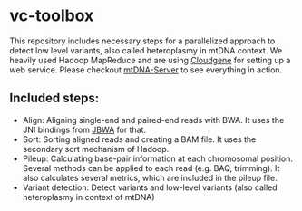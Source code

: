 # vc-toolbox

This repository includes necessary steps for a parallelized approach to detect low level variants, also called heteroplasmy in mtDNA context. We heavily used Hadoop MapReduce and are using [Cloudgene](http://cloudgene.uibk.ac.at) for setting up a web service. Please checkout [mtDNA-Server](https://mtdna-server.uibk.ac.at) to see everything in action.

## Included steps:

* Align: Aligning single-end and paired-end reads with BWA. It uses the JNI bindings from [JBWA](https://github.com/lindenb/jbwa) for that. 
* Sort: Sorting aligned reads and creating a BAM file. It uses the secondary sort mechanism of Hadoop. 
* Pileup: Calculating base-pair information at each chromosomal position. Several methods can be applied to each read (e.g. BAQ, trimming). It also calculates several metrics, which are included in the pileup file.
* Variant detection: Detect variants and low-level variants (also called heteroplasmy in context of mtDNA)

